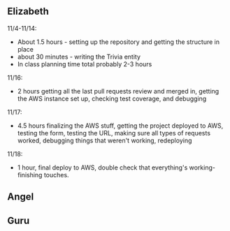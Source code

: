 ## Elizabeth ##
11/4-11/14:
* About 1.5 hours - setting up the repository and getting the structure in place
* about 30 minutes - writing the Trivia entity
* In class planning time total probably 2-3 hours  

11/16: 
* 2 hours getting all the last pull requests review and merged in, 
getting the AWS instance set up, checking test coverage, and debugging

11/17:
* 4.5 hours finalizing the AWS stuff, getting the project deployed to AWS, testing the form, testing the URL,
making sure all types of requests worked, debugging things that weren't working, redeploying

11/18:
* 1 hour, final deploy to AWS, double check that everything's working- finishing touches.
## Angel ##

## Guru ##